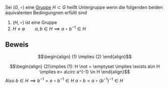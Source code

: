 
Sei $(G, \circ)$ eine [Gruppe](Gruppe.md)
$H\subset G$ heißt Untergruppe wenn die folgenden beiden äquivalenten Bedingungnen erfüllt sind

1. $(H, \circ)$ ist eine Gruppe
2. $H \not = \emptyset \qquad a,b \in H \implies a\circ b^{-1} \in H$

## Beweis 

$$\begin{align}
(1) \implies (2)
\end{align}$$

$$\begin{align}
(2)\implies (1): H \not = \emptyset \implies \exists a\in H \implies e= a\circ a^{-1} \in H
\end{align}$$
Also $b\in H \implies b^{-1} = e \circ b^{-1} \in H$
$a\circ b = a \circ (b^{-1})^{-1} \in H$
